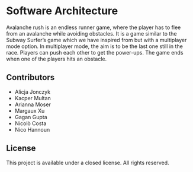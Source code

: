 # Software Architecture

Avalanche rush is an endless runner game, where the player has to flee from an avalanche while avoiding obstacles.  It is a game similar to the Subway Surfer’s game which we have inspired from but with a multiplayer mode option. In multiplayer mode, the aim is to be the last one still in the race. Players can push each other to get the power-ups. The game ends when one of the players hits an obstacle.

## Contributors
* Alicja Jonczyk
* Kacper Multan
* Arianna Moser
* Margaux Xu
* Gagan Gupta
* Nicolò Costa
* Nico Hannoun

## License
This project is available under a closed license. All rights reserved.
